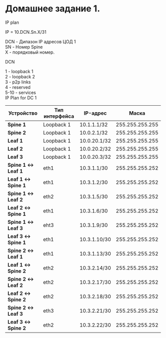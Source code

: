 # Домашнее задание 1.

IP plan    

IP = 10.DCN.Sn.X/31    

DCN - Дипазон IP адресов ЦОД 1    
SN  - Номер Spine   
X   - порядковый номер.  

DCN   

1 - loopback 1  
2 - loopback 2  
3 - p2p links  
4 - reserved   
5-10 - services  
IP Plan for DC 1   

| Устройство           | Тип интерфейса  | IP-адрес          | Маска          |
|----------------------|-----------------|------------------ |----------------|
| **Spine 1**           | Loopback 1        | 10.1.1.1/32      | 255.255.255.255|
| **Spine 2**           | Loopback 1      | 10.0.2.1/32      | 255.255.255.255|
| **Leaf 1**            | Loopback 1       | 10.0.20.1/32     | 255.255.255.255|
| **Leaf 2**            | Loopback 1      | 10.0.20.2/32     | 255.255.255.255|
| **Leaf 3**            | Loopback 1      | 10.0.20.3/32     | 255.255.255.255|
| **Spine 1 ↔ Leaf 1**  | eth1   | 10.3.1.1/30      | 255.255.255.252|
| **Leaf 1 ↔ Spine 1**  | eth1   | 10.3.1.2/30      | 255.255.255.252|
| **Spine 1 ↔ Leaf 2**  | eth2   | 10.3.1.5/30      | 255.255.255.252|
| **Leaf 2 ↔ Spine 1**  | eth1    | 10.3.1.6/30      | 255.255.255.252|
| **Spine 1 ↔ Leaf 3**  | eht3   | 10.3.1.9/30      | 255.255.255.252|
| **Leaf 3 ↔ Spine 1**  | eth1   | 10.3.1.10/30     | 255.255.255.252|
| **Spine 2 ↔ Leaf 1**  | eth1   | 10.3.1.13/30     | 255.255.255.252|
| **Leaf 1 ↔ Spine 2**  | eth2    | 10.3.2.14/30     | 255.255.255.252|
| **Spine 2 ↔ Leaf 2**  | eth2   | 10.3.2.17/30     | 255.255.255.252|
| **Leaf 2 ↔ Spine 2**  | eth2    | 10.3.2.18/30     | 255.255.255.252|
| **Spine 2 ↔ Leaf 3**  | eth3   | 10.3.2.21/30     | 255.255.255.252|
| **Leaf 3 ↔ Spine 2**  | eth2    | 10.3.2.22/30     | 255.255.255.252|



